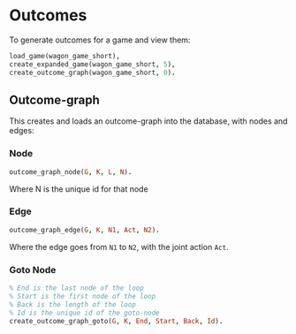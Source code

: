 # Outcomes
To generate outcomes for a game and view them: 

```prolog
load_game(wagon_game_short),
create_expanded_game(wagon_game_short, 5),
create_outcome_graph(wagon_game_short, 0).
```
## Outcome-graph
This creates and loads an outcome-graph into the database, with nodes and edges:

### Node
```prolog
outcome_graph_node(G, K, L, N).
```
Where N is the unique id for that node

### Edge

```prolog
outcome_graph_edge(G, K, N1, Act, N2).
```

Where the edge goes from `N1` to `N2`, with the joint action `Act`.

### Goto Node

```prolog
% End is the last node of the loop
% Start is the first node of the loop
% Back is the length of the loop
% Id is the unique id of the goto-node
create_outcome_graph_goto(G, K, End, Start, Back, Id).
```
